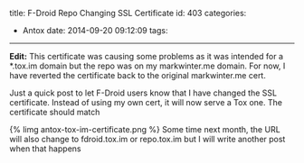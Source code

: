 title: F-Droid Repo Changing SSL Certificate
id: 403
categories:
  - Antox
date: 2014-09-20 09:12:09
tags:
---

**Edit:** This certificate was causing some problems as it was intended for a *.tox.im domain but the repo was on my markwinter.me domain. For now, I have reverted the certificate back to the original markwinter.me cert.

Just a quick post to let F-Droid users know that I have changed the SSL certificate. Instead of using my own cert, it will now serve a Tox one. The certificate should match
<!-- more -->
{% limg antox-tox-im-certificate.png %}
Some time next month, the URL will also change to fdroid.tox.im or repo.tox.im but I will write another post when that happens